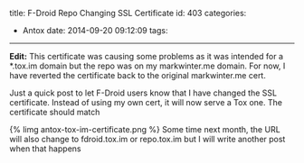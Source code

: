 title: F-Droid Repo Changing SSL Certificate
id: 403
categories:
  - Antox
date: 2014-09-20 09:12:09
tags:
---

**Edit:** This certificate was causing some problems as it was intended for a *.tox.im domain but the repo was on my markwinter.me domain. For now, I have reverted the certificate back to the original markwinter.me cert.

Just a quick post to let F-Droid users know that I have changed the SSL certificate. Instead of using my own cert, it will now serve a Tox one. The certificate should match
<!-- more -->
{% limg antox-tox-im-certificate.png %}
Some time next month, the URL will also change to fdroid.tox.im or repo.tox.im but I will write another post when that happens